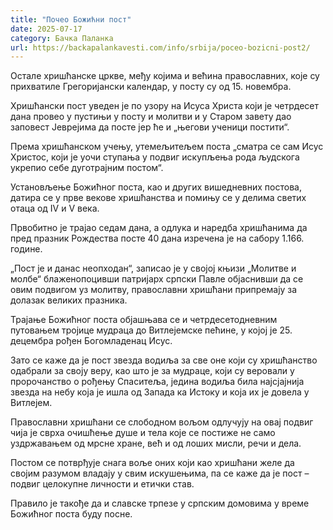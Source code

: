 ```yaml
---
title: "Почео Божићни пост"
date: 2025-07-17
category: Бачка Паланка
url: https://backapalankavesti.com/info/srbija/poceo-bozicni-post2/
---
```


Остале хришћанске цркве, међу којима и већина православних, које су прихватиле Грегоријански календар, у посту су од 15. новембра.

Хришћански пост уведен је по узору на Исуса Христа који је четрдесет дана провео у пустињи у посту и молитви и у Старом завету дао заповест Јеврејима да посте јер ће и „његови ученици постити“.

Према хришћанском учењу, утемељитељем поста „сматра се сам Исус Христос, који је уочи ступања у подвиг искупљења рода људскога укрепио себе дуготрајним постом“.

Установљење Божићног поста, као и других вишедневних постова, датира се у прве векове хришћанства и помињу се у делима светих отаца од IV и V века.

Првобитно је трајао седам дана, а одлука и наредба хришћанима да пред празник Рождества посте 40 дана изречена је на сабору 1.166. године.

„Пост је и данас неопходан“, записао је у својој књизи „Молитве и молбе“ блаженопоцивши патријарх српски Павле објаснивши да се овим подвигом уз молитву, православни хришћани припремају за долазак великих празника.

Трајање Божићног поста објашњава се и четрдесетодневним путовањем тројице мудраца до Витлејемске пећине, у којој је 25. децембра рођен Богомладенац Исус.

Зато се каже да је пост звезда водиља за све оне који су хришћанство одабрали за своју веру, као што је за мудраце, који су веровали у пророчанство о рођењу Спаситеља, једина водиља била најсјајнија звезда на небу која је ишла од Запада ка Истоку и која их је довела у Витлејем.

Православни хришћани се слободном вољом одлучују на овај подвиг чија је сврха очишћење душе и тела које се постиже не само уздржавањем од мрсне хране, већ и од лоших мисли, речи и дела.

Постом се потврђује снага воље оних који као хришћани желе да својим разумом владају у свим искушењима, па се каже да је пост – подвиг целокупне личности и етички став.

Правило је такође да и славске трпезе у српским домовима у време Божићног поста буду посне.
